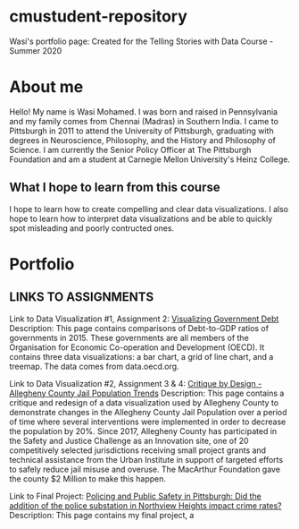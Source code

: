 # cmustudent-repository
Wasi's portfolio page: Created for the Telling Stories with Data Course - Summer 2020

# About me
Hello! My name is Wasi Mohamed. I was born and raised in Pennsylvania and my family comes from Chennai (Madras) in Southern India. I came to Pittsburgh in 2011 to attend the University of Pittsburgh, graduating with degrees in Neuroscience, Philosophy, and the History and Philosophy of Science. I am currently the Senior Policy Officer at The Pittsburgh Foundation and am a student at Carnegie Mellon University's Heinz College. 

## What I hope to learn from this course
I hope to learn how to create compelling and clear data visualizations. I also hope to learn how to interpret data visualizations and be able to quickly spot misleading and poorly contructed ones. 

# Portfolio

## LINKS TO ASSIGNMENTS

Link to Data Visualization #1, Assignment 2: 
[Visualizing Government Debt](https://wasimohamed2020.github.io/cmustudent-repository/dataviz2)
Description:
This page contains comparisons of Debt-to-GDP ratios of governments in 2015. These governments are all members of the Organisation for Economic Co-operation and Development (OECD). It contains three data visualizations: a bar chart, a grid of line chart, and a treemap. The data comes from data.oecd.org.

Link to Data Visualization #2, Assignment 3 & 4: 
[Critique by Design - Allegheny County Jail Population Trends](https://wasimohamed2020.github.io/cmustudent-repository/dataviz3)
Description: 
This page contains a critique and redesign of a data visualization used by Allegheny County to demonstrate changes in the Allegheny County Jail Population over a period of time where several interventions were implemented in order to decrease the population by 20%. Since 2017, Allegheny County has participated in the Safety and Justice Challenge as an Innovation site, one of 20 competitively selected jurisdictions receiving small project grants and technical assistance from the Urban Institute in support of targeted efforts to safely reduce jail misuse and overuse. The MacArthur Foundation gave the county $2 Million to make this happen.

Link to Final Project: 
[Policing and Public Safety in Pittsburgh: Did the addition of the police substation in Northview Heights impact crime rates?](https://wasimohamed2020.github.io/cmustudent-repository/final_project_WasiMohamed)
Description:
This page contains my final project, a 



